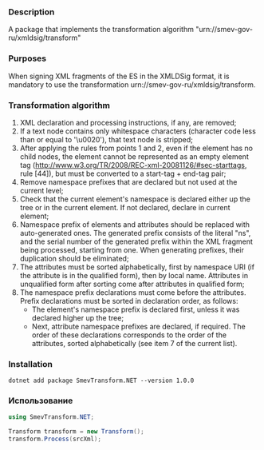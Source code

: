 ### Description

A package that implements the transformation algorithm "urn://smev-gov-ru/xmldsig/transform"

### Purposes

When signing XML fragments of the ES in the XMLDSig format, it is mandatory to use the transformation urn://smev-gov-ru/xmldsig/transform.

### Transformation algorithm

1. XML declaration and processing instructions, if any, are removed;
2. If a text node contains only whitespace characters (character code less than or equal to '\u0020'), that text node is stripped;
3. After applying the rules from points 1 and 2, even if the element has no child nodes, the element cannot be represented as an empty element tag (http://www.w3.org/TR/2008/REC-xml-20081126/#sec-starttags, rule [44]), but must be converted to a start-tag + end-tag pair;
4. Remove namespace prefixes that are declared but not used at the current level;
5. Check that the current element's namespace is declared either up the tree or in the current element. If not declared, declare in current element;
6. Namespace prefix of elements and attributes should be replaced with auto-generated ones. The generated prefix consists of the literal "ns", and the serial number of the generated prefix within the XML fragment being processed, starting from one. When generating prefixes, their duplication should be eliminated; 
7. The attributes must be sorted alphabetically, first by namespace URI (if the attribute is in the qualified form), then by local name. Attributes in unqualified form after sorting come after attributes in qualified form;
8. The namespace prefix declarations must come before the attributes. Prefix declarations must be sorted in declaration order, as follows:
    + The element's namespace prefix is declared first, unless it was declared higher up the tree;
    + Next, attribute namespace prefixes are declared, if required. The order of these declarations corresponds to the order of the attributes, sorted alphabetically (see item 7 of the current list).

### Installation
```
dotnet add package SmevTransform.NET --version 1.0.0
```

### Использование
```csharp
using SmevTransform.NET;

Transform transform = new Transform();
transform.Process(srcXml);
```
